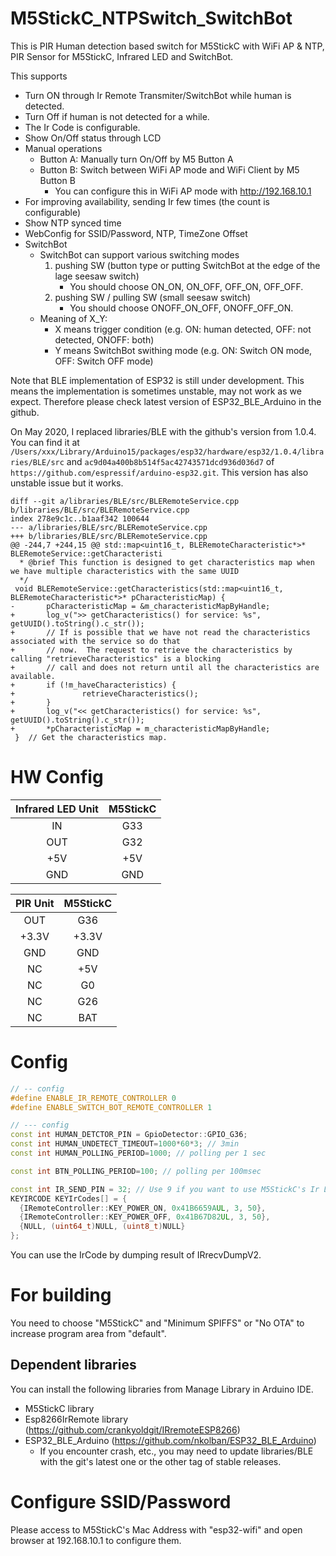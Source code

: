 # M5StickC_NTPSwitch_SwitchBot

This is PIR Human detection based switch for M5StickC with WiFi AP & NTP,  PIR Sensor for M5StickC, Infrared LED and SwitchBot.

This supports
 * Turn ON through Ir Remote Transmiter/SwitchBot while human is detected.
 * Turn Off if human is not detected for a while.
 * The Ir Code is configurable.
 * Show On/Off status through LCD
 * Manual operations
   * Button A: Manually turn On/Off by M5 Button A
   * Button B: Switch between WiFi AP mode and WiFi Client by M5 Button B
     * You can configure this in WiFi AP mode with http://192.168.10.1
 * For improving availability, sending Ir few times (the count is configurable)
 * Show NTP synced time
 * WebConfig for SSID/Password, NTP, TimeZone Offset
 * SwitchBot
   * SwitchBot can support various switching modes
     1. pushing SW (button type or putting SwitchBot at the edge of the lage seesaw switch)
        * You should choose ON_ON, ON_OFF, OFF_ON, OFF_OFF.
     2. pushing SW / pulling SW (small seesaw switch)
        * You should choose ONOFF_ON_OFF, ONOFF_OFF_ON.
   * Meaning of X_Y:
     * X means trigger condition (e.g. ON: human detected, OFF: not detected, ONOFF: both)
     * Y means SwitchBot swithing mode (e.g. ON: Switch ON mode, OFF: Switch OFF mode)

Note that BLE implementation of ESP32 is still under development.
This means the implementation is sometimes unstable, may not work as we expect.
Therefore please check latest version of ESP32_BLE_Arduino in the github. 

On May 2020, I replaced libraries/BLE with the github's version from 1.0.4.
You can find it at ```/Users/xxx/Library/Arduino15/packages/esp32/hardware/esp32/1.0.4/libraries/BLE/src``` and ```ac9d04a400b8b514f5ac42743571dcd936d036d7``` of ```https://github.com/espressif/arduino-esp32.git```. This version has also unstable issue but it works.

```
diff --git a/libraries/BLE/src/BLERemoteService.cpp b/libraries/BLE/src/BLERemoteService.cpp
index 278e9c1c..b1aaf342 100644
--- a/libraries/BLE/src/BLERemoteService.cpp
+++ b/libraries/BLE/src/BLERemoteService.cpp
@@ -244,7 +244,15 @@ std::map<uint16_t, BLERemoteCharacteristic*>* BLERemoteService::getCharacteristi
  * @brief This function is designed to get characteristics map when we have multiple characteristics with the same UUID
  */
 void BLERemoteService::getCharacteristics(std::map<uint16_t, BLERemoteCharacteristic*>* pCharacteristicMap) {
-       pCharacteristicMap = &m_characteristicMapByHandle;
+       log_v(">> getCharacteristics() for service: %s", getUUID().toString().c_str());
+       // If is possible that we have not read the characteristics associated with the service so do that
+       // now.  The request to retrieve the characteristics by calling "retrieveCharacteristics" is a blocking
+       // call and does not return until all the characteristics are available.
+       if (!m_haveCharacteristics) {
+               retrieveCharacteristics();
+       }
+       log_v("<< getCharacteristics() for service: %s", getUUID().toString().c_str());
+       *pCharacteristicMap = m_characteristicMapByHandle;
 }  // Get the characteristics map.
```

# HW Config

| Infrared LED Unit | M5StickC |
| :---: | :---: |
| IN | G33 |
| OUT | G32 |
| +5V | +5V |
| GND | GND |

| PIR Unit | M5StickC |
| :---: | :---: |
| OUT | G36 |
| +3.3V | +3.3V |
| GND | GND |
| NC | +5V |
| NC | G0 |
| NC | G26 |
| NC | BAT|

# Config

```config.h
// -- config
#define ENABLE_IR_REMOTE_CONTROLLER 0
#define ENABLE_SWITCH_BOT_REMOTE_CONTROLLER 1
```

```config.cpp
// --- config
const int HUMAN_DETCTOR_PIN = GpioDetector::GPIO_G36;
const int HUMAN_UNDETECT_TIMEOUT=1000*60*3; // 3min
const int HUMAN_POLLING_PERIOD=1000; // polling per 1 sec

const int BTN_POLLING_PERIOD=100; // polling per 100msec

const int IR_SEND_PIN = 32; // Use 9 if you want to use M5StickC's Ir LED
KEYIRCODE KEYIrCodes[] = {
  {IRemoteController::KEY_POWER_ON, 0x41B6659AUL, 3, 50},
  {IRemoteController::KEY_POWER_OFF, 0x41B67D82UL, 3, 50},
  {NULL, (uint64_t)NULL, (uint8_t)NULL}
};
```

You can use the IrCode by dumping result of IRrecvDumpV2.

# For building

You need to choose "M5StickC" and "Minimum SPIFFS" or "No OTA" to increase program area from "default".

## Dependent libraries

You can install the following libraries from Manage Library in Arduino IDE.

* M5StickC library
* Esp8266IrRemote library (https://github.com/crankyoldgit/IRremoteESP8266)
* ESP32_BLE_Arduino (https://github.com/nkolban/ESP32_BLE_Arduino)
  * If you encounter crash, etc., you may need to update libraries/BLE with the git's latest one or the other tag of stable releases. 

# Configure SSID/Password

Please access to M5StickC's Mac Address with "esp32-wifi" and open browser at 192.168.10.1 to configure them.
